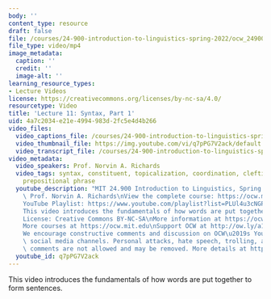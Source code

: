 ```yaml
---
body: ''
content_type: resource
draft: false
file: /courses/24-900-introduction-to-linguistics-spring-2022/ocw_24900_lecture11_2022mar10_360p_16_9.mp4
file_type: video/mp4
image_metadata:
  caption: ''
  credit: ''
  image-alt: ''
learning_resource_types:
- Lecture Videos
license: https://creativecommons.org/licenses/by-nc-sa/4.0/
resourcetype: Video
title: 'Lecture 11: Syntax, Part 1'
uid: 4a7c2034-e21e-4994-983d-2fc5e4d4b266
video_files:
  video_captions_file: /courses/24-900-introduction-to-linguistics-spring-2022/15OsasEW2g-fPtnYqQyvkcaaoJYNTw_ou_transcript.webvtt
  video_thumbnail_file: https://img.youtube.com/vi/q7pPG7V2ack/default.jpg
  video_transcript_file: /courses/24-900-introduction-to-linguistics-spring-2022/15OsasEW2g-fPtnYqQyvkcaaoJYNTw_ou_transcript.pdf
video_metadata:
  video_speakers: Prof. Norvin A. Richards
  video_tags: syntax, constituent, topicalization, coordination, clefting, verb phrase,
    prepositional phrase
  youtube_description: "MIT 24.900 Introduction to Linguistics, Spring 2022\nInstructor:\
    \ Prof. Norvin A. Richards\nView the complete course: https://ocw.mit.edu/courses/24-900-introduction-to-linguistics-spring-2022/\n\
    YouTube Playlist: https://www.youtube.com/playlist?list=PLUl4u3cNGP63BZGNOqrF2qf_yxOjuG35j\n\
    This video introduces the fundamentals of how words are put together to form sentences.\n\
    License: Creative Commons BY-NC-SA\nMore information at https://ocw.mit.edu/terms\n\
    More courses at https://ocw.mit.edu\nSupport OCW at http://ow.ly/a1If50zVRlQ\n\
    We encourage constructive comments and discussion on OCW\u2019s YouTube and other\
    \ social media channels. Personal attacks, hate speech, trolling, and inappropriate\
    \ comments are not allowed and may be removed. More details at https://ocw.mit.edu/comments.\n"
  youtube_id: q7pPG7V2ack
---
```

This video introduces the fundamentals of how words are put together to form sentences.